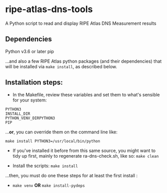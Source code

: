 # ripe-atlas-dns-tools

A Python script to read and display RIPE Atlas DNS Measurement results

## Dependencies

Python v3.6 or later
pip

...and also a few RIPE Atlas python packages (and their dependencies) that
will be installed via ```make install```, as described below.

## Installation steps:

* In the Makefile, review these variables and set them to what's
   sensible for your system:

```
PYTHON3
INSTALL_DIR
PYTHON_VENV_DIRPYTHON3
PIP
```

...**or**, you can override them on the command line like:

 ```make install PYTHON3=/usr/local/bin/python```

* If you've installed it before from this same source, you might want to
tidy up first,  mainly to regenerate ra-dns-check.sh, like so:
 ```make clean```

* Install the scripts:
 ```make install```

...then, you must do one these steps for at least the first install :

* ```make venv```   **OR**   ```make install-pydeps```

